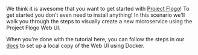 We think it is awesome that you want to get started with [Project Flogo](http://flogo.io)! To get started you don’t even need to install anything! In this scenario we'll walk you through the steps to visually create a new microservice using the Project Flogo Web UI.

When you're done with the tutorial here, you can follow the steps in our [docs](https://tibcosoftware.github.io/flogo/getting-started/quickstart/) to set up a local copy of the Web UI using Docker.